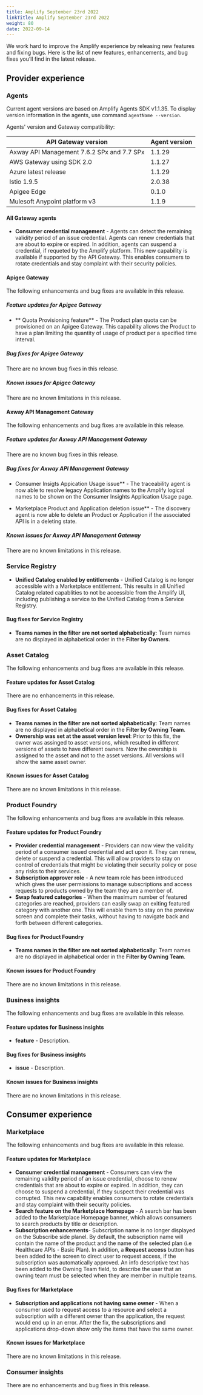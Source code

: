 ```yaml
---
title: Amplify September 23rd 2022
linkTitle: Amplify September 23rd 2022
weight: 80
date: 2022-09-14
---
```

We work hard to improve the Amplify experience by releasing new features and fixing bugs. Here is the list of new features, enhancements, and bug fixes you’ll find in the latest release.

## Provider experience

### Agents

Current agent versions are based on Amplify Agents SDK v1.1.35. To display version information in the agents, use command `agentName --version`.

Agents' version and Gateway compatibility:

| API Gateway version                        | Agent version|
|--------------------------------------------|--------------|
| Axway API Management 7.6.2 SPx and 7.7 SPx | 1.1.29       |
| AWS Gateway using SDK 2.0                  | 1.1.27       |
| Azure latest release                       | 1.1.29       |
| Istio 1.9.5                                | 2.0.38       |
| Apigee Edge                                | 0.1.0        |
| Mulesoft Anypoint platform v3              | 1.1.9        |

#### All Gateway agents

* **Consumer credential management** - Agents can detect the remaining validity period of an issue credential.  Agents can renew credentials that are about to expire or expired. In addition, agents can suspend a credential, if requeted by the Amplify platform.  This new capability is available if supported by the API Gateway. This enables consumers to rotate credentials and stay complaint with their security policies.

#### Apigee Gateway

The following enhancements and bug fixes are available in this release.

##### Feature updates for Apigee Gateway

* ** Quota Provisioning feature** - The Product plan quota can be provisioned on an Apigee Gateway.  This capability allows the Product to have a plan limiting the quantity of usage of product per a specified time interval.

##### Bug fixes for Apigee Gateway

There are no known bug fixes in this release.

##### Known issues for Apigee Gateway

There are no known limitations in this release.

#### Axway API Management Gateway

The following enhancements and bug fixes are available in this release.
##### Feature updates for Axway API Management Gateway

There are no known bug fixes in this release.

##### Bug fixes for Axway API Management Gateway

* Consumer Insigts Appication Usage issue** - The traceability agent is now able to resolve legacy Application names to the Amplify logical names to be shown on the Consumer Insights Application Usage page.

* Marketplace Product and Application deletion issue** - The discovery agent is now able to delete an Product or Application if the associated API is in a deleting state.

##### Known issues for Axway API Management Gateway

There are no known limitations in this release.

### Service Registry

* **Unified Catalog enabled by entitlements** - Unified Catalog is no longer accessible with a Marketplace entitlement. This results in all Unified Catalog related capablities to not be accessible from the Amplify UI, including publishing a service to the Unified Catalog from a Service Registry.

#### Bug fixes for Service Registry

* **Teams names in the filter are not sorted alphabetically**: Team names are no displayed in alphabetical order in the **Filter by Owners**.

### Asset Catalog

The following enhancements and bug fixes are available in this release.

#### Feature updates for Asset Catalog

There are no enhancements in this release.

#### Bug fixes for Asset Catalog

* **Teams names in the filter are not sorted alphabetically**: Team names are no displayed in alphabetical order in the **Filter by Owning Team**.
* **Ownership was set at the asset version level**: Prior to this fix, the owner was assinged to asset versions, which resulted in different versions of assets to have different owners. Now the owership is assigned to the asset and not to the asset versions. All versions will show the same asset owner.

#### Known issues for Asset Catalog

There are no known limitations in this release.

### Product Foundry

The following enhancements and bug fixes are available in this release.

#### Feature updates for Product Foundry

* **Provider credential management** - Providers can now view the validity period of a consumer issued credential and act upon it. They can renew, delete or suspend a credential. This will allow providers to stay on control of credentials that might be violating their security policy or pose any risks to their services.
* **Subscription approver role** - A new team role has been introduced which gives the user permissions to manage subscriptions and access requests to products owned by the team they are a member of.
* **Swap featured categories** - When the maximum number of featured categories are reached, providers can easily swap an exiting featured category with another one. This will enable them to stay on the preview screen and complete their tasks, without having to navigate back and forth between different categories.

#### Bug fixes for Product Foundry

* **Teams names in the filter are not sorted alphabetically**: Team names are no displayed in alphabetical order in the **Filter by Owning Team**.

#### Known issues for Product Foundry

There are no known limitations in this release.

### Business insights

The following enhancements and bug fixes are available in this release.

#### Feature updates for Business insights

* **feature** - Description.

#### Bug fixes for Business insights

* **issue** - Description.

#### Known issues for Business insights

There are no known limitations in this release.

## Consumer experience

### Marketplace

The following enhancements and bug fixes are available in this release.

#### Feature updates for Marketplace

* **Consumer credential management** - Consumers can view the remaining validity period of an issue credential, choose to renew credentials that are about to expire or expired. In addition, they can choose to suspend a credential, if they suspect their credential was corrupted. This new capability enables consumers to rotate credentials and stay complaint with their security policies.
* **Search feature on the Marketplace Homepage** - A search bar has been added to the Marketplace Homepage banner, which allows consumers to search products by title or description.
* **Subscription enhancements**- Subscription name is no longer displayed on the Subscribe side planel. By default, the subscription name will contain the name of the product and the name of the selected plan (i.e Healthcare APIs - Basic Plan). In addition, a **Request access** button has been added to the screen to direct user to request access, if the subscription was automatically approved. An info descriptive text has been added to the Owning Team field, to describe the user that an owning team must be selected when they are member in multiple teams.

#### Bug fixes for Marketplace

* **Subscription and applications not having same owner** - When a consumer used to request access to a resource and select a subscription with a different owner than the application, the request would end up in an error. After the fix, the subscriptions and applications drop-down show only the items that have the same owner.

#### Known issues for Marketplace

There are no known limitations in this release.

### Consumer insights

There are no enhancements and bug fixes in this release.
